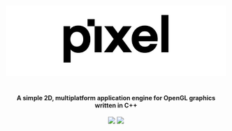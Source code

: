 <div align="center">
  <img src="https://raw.githubusercontent.com/DarthChungo/Pixel/main/pixel.jpg">
  
  <h1></h1>
  
  <h4>A simple 2D, multiplatform application engine for OpenGL graphics written in C++</h4>
  
  
  <img src=https://img.shields.io/badge/License-GPLv3-brightgreen> 
  <img src=https://img.shields.io/badge/Version-3.0-blue>
</div>
